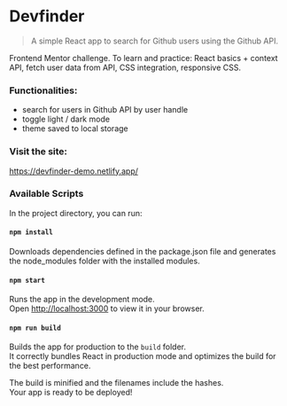 # Devfinder

> A simple React app to search for Github users using the Github API.

Frontend Mentor challenge. To learn and practice: React basics + context API,
fetch user data from API, CSS integration, responsive CSS.

### Functionalities:

- search for users in Github API by user handle
- toggle light / dark mode
- theme saved to local storage

### Visit the site:

https://devfinder-demo.netlify.app/

### Available Scripts

In the project directory, you can run:

#### `npm install`

Downloads dependencies defined in the package.json file and generates the
node_modules folder with the installed modules.

#### `npm start`

Runs the app in the development mode.\
Open [http://localhost:3000](http://localhost:3000) to view it in your browser.

#### `npm run build`

Builds the app for production to the `build` folder.\
It correctly bundles React in production mode and optimizes the build for the best
performance.

The build is minified and the filenames include the hashes.\
Your app is ready to be deployed!
